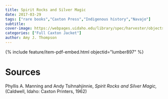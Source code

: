 ```yaml
---
title: Spirit Rocks and Silver Magic
date: 2017-03-29
tags: ["rare books","Caxton Press","Indigenous history","Navajo"]
subtitle: 
cover-image: https://webpages.uidaho.edu/library/spec/harvester/objects/spiritrocksandsilvermagic.jpg
categories: ["Full Caxton Jacket"]
author: Amy J. Thompson
---
```


{% include feature/item-pdf-embed.html objectid="lumber897" %}

# Sources

Phyllis A. Manning and Andy Tsihnahjinnie, *Spirit Rocks and Silver Magic,* (Caldwell, Idaho: Caxton Printers, 1962)